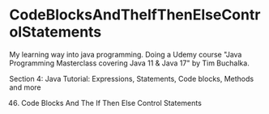 # CodeBlocksAndTheIfThenElseControlStatements
My learning way into java programming. Doing a Udemy course "Java Programming Masterclass covering Java 11 & Java 17" by Tim Buchalka.

Section 4: Java Tutorial: Expressions, Statements, Code blocks, Methods and more

46. Code Blocks And The If Then Else Control Statements
